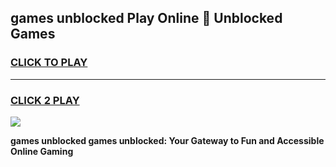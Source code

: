 
## games unblocked Play Online 👋 Unblocked Games
<h3>
<a href="https://premium.freeplayer.one?title=games_unblocked&ref=19F">CLICK TO PLAY</a></h3>
<hr>

<h3>
<a href="https://premium.freeplayer.one?title=games_unblocked&ref=19F">CLICK 2 PLAY</a>
  
</h3>

<a href="https://premium.freeplayer.one?title=games_unblocked&ref=19F"><img src="https://clearcache.store/games.png"></a>


**games unblocked games unblocked: Your Gateway to Fun and Accessible Online Gaming**
